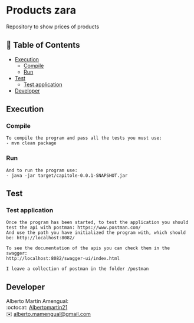 # Products zara
Repository to show prices of products

## :open_book: Table of Contents

- [Execution](#execution)
    - [Compile](#compile)
    - [Run](#run)
- [Test](#test)
    - [Test application](#test_application)
- [Developer](#developer)  
## Execution

### Compile
```
To compile the program and pass all the tests you must use:
- mvn clean package
```

### Run
```
And to run the program use:
- java -jar target/capitole-0.0.1-SNAPSHOT.jar
```

## Test
### Test application
```
Once the program has been started, to test the application you should test the api with postman: https://www.postman.com/
And use the path you have initialized the program with, which should be: http://localhost:8082/

To see the documentation of the apis you can check them in the swagger:
http://localhost:8082/swagger-ui/index.html

I leave a collection of postman in the folder /postman
```


## Developer
Alberto Martín Amengual:  
:octocat: [Albertomartin21](https://github.com/Albertomartin21)  
:envelope: alberto.mamengual@gmail.com 
